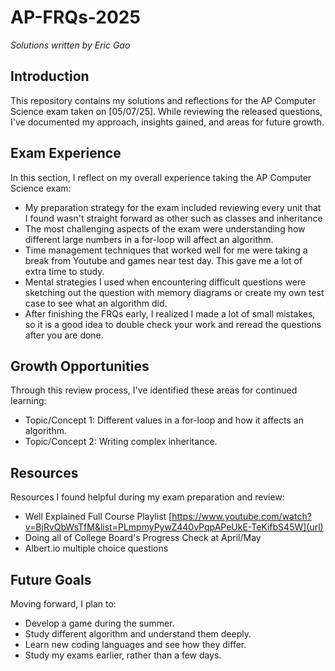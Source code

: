 # AP-FRQs-2025

*Solutions written by Eric Gao*

## Introduction
This repository contains my solutions and reflections for the AP Computer Science exam taken on [05/07/25]. While reviewing the released questions, I've documented my approach, insights gained, and areas for future growth.

## Exam Experience
In this section, I reflect on my overall experience taking the AP Computer Science exam:

- My preparation strategy for the exam included reviewing every unit that I found wasn't straight forward as other such as classes and inheritance  
- The most challenging aspects of the exam were understanding how different large numbers in a for-loop will affect an algorithm. 
- Time management techniques that worked well for me were taking a break from Youtube and games near test day. This gave me a lot of extra time to study.
- Mental strategies I used when encountering difficult questions were sketching out the question with memory diagrams or create my own test case to see what an algorithm did. 
- After finishing the FRQs early, I realized I made a lot of small mistakes, so it is a good idea to double check your work and reread the questions after you are done.
  
## Growth Opportunities
Through this review process, I've identified these areas for continued learning:

- Topic/Concept 1: Different values in a for-loop and how it affects an algorithm. 
- Topic/Concept 2: Writing complex inheritance.

## Resources
Resources I found helpful during my exam preparation and review:

- Well Explained Full Course Playlist [https://www.youtube.com/watch?v=BjRvQbWsTfM&list=PLmpmyPywZ440vPqpAPeUkE-TeKifbS45W](url)
- Doing all of College Board's Progress Check at April/May
- Albert.io multiple choice questions

## Future Goals
Moving forward, I plan to:
- Develop a game during the summer.
- Study different algorithm and understand them deeply. 
- Learn new coding languages and see how they differ. 
- Study my exams earlier, rather than a few days.
